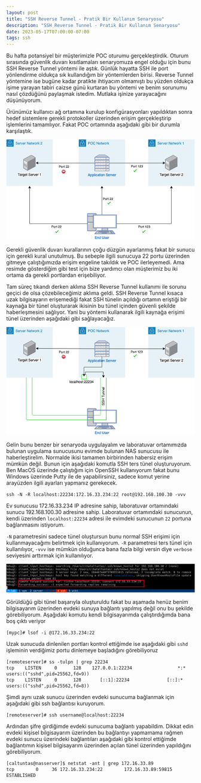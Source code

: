 ```yaml
---
layout: post
title: "SSH Reverse Tunnel - Pratik Bir Kullanım Senaryosu"
description: "SSH Reverse Tunnel - Pratik Bir Kullanım Senaryosu"
date: 2023-05-17T07:00:00-07:00
tags: ssh
---
```


Bu hafta potansiyel bir müşterimizle POC oturumu gerçekleştirdik. Oturum sırasında güvenlik duvarı kısıtlamaları senaryomuza engel
olduğu için bunu SSH Reverse Tunnel yöntemi ile aştık. Günlük hayatta SSH ile port yönlendirme oldukça sık kullandığım bir yöntemlerden birisi.
Reverse Tunnel yöntemine ise bugüne kadar pratikte ihtiyacım olmamıştı bu yüzden oldukça işime yarayan tabiri caizse günü kurtaran
bu yöntemi ve benim sorunumu nasıl çözdüğünü paylaşmak istedim. Mutlaka işinize yarayacağını düşünüyorum.

Ürünümüz kullanıcı ağ ortamına kurulup konfigürasyonları yapıldıktan sonra hedef sistemlere gerekli protokoller üzerinden
erişim gerçekleştirip işlemlerini tamamlıyor. Fakat POC ortamında aşağıdaki gibi bir durumla karşılaştık.

![not accessable diagram](/img/sshtunnel/ssh-reverse-tunnel-1.png)

Gerekli güvenlik duvarı kurallarının çoğu düzgün ayarlanmış fakat bir sunucu için gerekli kural unutulmuş. Bu sebeple 
ilgili sunucuya 22 portu üzerinden gitmeye çalıştığımızda erişim engeline takıldık ve POC ilerleyemedi. Ama resimde gösterdiğim gibi
test için bize yardımcı olan müşterimiz bu iki ortama da gerekli portlardan erişebiliyor. 

Tam süreç tıkandı derken aklıma SSH Reverse Tunnel kullanımı ile sorunu geçici de olsa çözebileceğimiz aklıma geldi. 
SSH Reverse Tunnel kısaca uzak bilgisayarın erişemediği fakat SSH tünelin açıldığı ortamın eriştiği bir kaynağa bir tünel oluşturarak
ikisinin bu tünel içinden güvenli şekilde haberleşmesini sağlıyor. Yani bu yöntemi kullanarak ilgili kaynağa erişimi tünel üzerinden
aşağıdaki gibi sağlayacağız.

![tunnel diagram](/img/sshtunnel/ssh-reverse-tunnel-2.png)

Gelin bunu benzer bir senaryoda uygulayalım ve laboratuvar ortamımızda bulunan uygulama sunucusunu evimde bulunan NAS sunucusu ile haberleştirelim.
Normalde ikisi tamamen birbirinden habersiz erişim mümkün değil. Bunun için aşağıdaki komutla SSH ters tünel oluşturuyorum. Ben MacOS üzerinde çalıştığım için
OpenSSH kullanıyorum fakat bunu Windows üzerinde Putty ile de yapabilirsiniz, sadece komut yerine arayüzden ilgili ayarları yapmanız gerekecek.


```
ssh -N -R localhost:22234:172.16.33.234:22 root@192.168.100.30 -vvv
```

Ev sunucusu 172.16.33.234 IP adresine sahip, laboratuvar ortamındaki sunucu 192.168.100.30 adresine sahip. Laboratuvar ortamındaki
sunucunun, kendi üzerinden `localhost:22234` adresi ile evimdeki sunucunun `22` portuna bağlanmasını istiyorum. 

`-N` parametresini sadece tünel oluştursun bunu normal SSH erişimi için kullanmayacağımı belirtmek için kullanıyorum.
`-R` parametresi ters tünel için kullanılıyor, `-vvv` ise mümkün olduğunca bana fazla bilgi versin diye `verbose` seviyesini arttırmak için
kullanılıyor.
 

![ssh tunnel command](/img/sshtunnel/ssh-tunnel-command.png)

Görüldüğü gibi tünel başarıyla oluşturuldu fakat bu aşamada henüz benim bilgisayarım üzerinden evdeki sunuya bağlantı yapılmış değil onu bu şekilde görebiliyorum.
Aşağıdaki komutu kendi bilgisayarımda çalıştırdığımda bana boş çıktı veriyor

```
[mypc]# lsof -i @172.16.33.234:22

```

Uzak sunucuda dinlenilen portları kontrol ettiğimde ise aşağıdaki gibi `sshd` işleminin verdiğimiz portu dinlemeye başladığını görebiliyoruz

```
[remoteserver]# ss -tulpn | grep 22234
tcp    LISTEN     0      128    127.0.0.1:22234                 *:*                   users:(("sshd",pid=25562,fd=9))
tcp    LISTEN     0      128       [::1]:22234              [::]:*                   users:(("sshd",pid=25562,fd=8))
```

Şimdi aynı uzak sunucu üzerinden evdeki sunucuma bağlanmak için aşağıdaki gibi ssh bağlantısı kuruyorum.

```
[remoteserver]# ssh username@localhost:22234
```

Ardından şifre girdiğimde evdeki sunucuma bağlantı yapabildim. Dikkat edin evdeki kişisel bilgisayarım üzerinden bu bağlantıyı yapmamama rağmen
evdeki sunucu üzerindeki bağlantıları aşağıdaki gibi kontrol ettiğimde bağlantımın kişisel bilgisayarım üzerinden açılan tünel üzerinden yapıldığını görebiliyorum.

```
[caltuntas@nasserver]$ netstat -ant | grep 172.16.33.89
tcp        0     36 172.16.33.234:22        172.16.33.89:59815      ESTABLISHED
```
